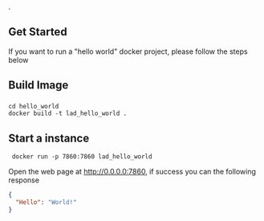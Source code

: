 .

## Get Started

If you want to run a "hello world" docker project, please follow the steps below

## Build  Image

###

```shell
cd hello_world
docker build -t lad_hello_world .
```

## Start a instance

```shell
 docker run -p 7860:7860 lad_hello_world 
```

Open the web page at http://0.0.0.0:7860, if success you can the following response

```json
{
  "Hello": "World!"
}
```
